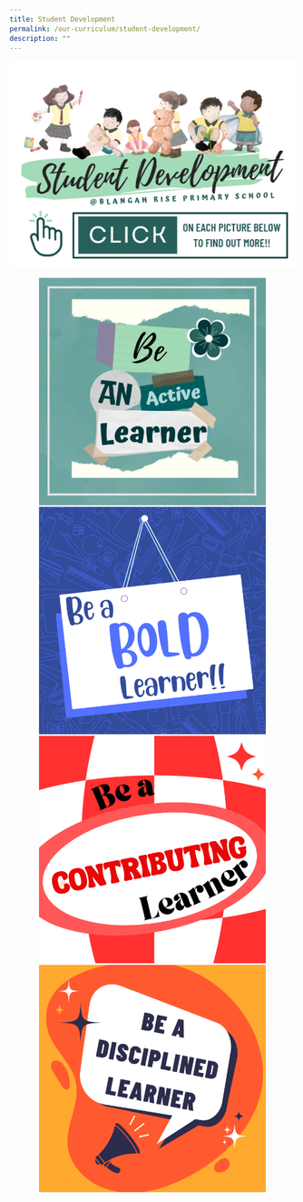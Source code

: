 ```yaml
---
title: Student Development
permalink: /our-curriculum/student-development/
description: ""
---
```

![](/images/2023%20Photos/Student%20Development/image1.png)
<div class="column"> <div class="row"> <div style="width:100%;text-align:center;"> <a href="/subpages-for-sd/active-learner/"> <img height="400" width="400" src="/images/2023%20Photos/Student%20Development/image2.png"> </a><a href="https://www.w3schools.com"> <img height="400" width="400" src="/images/2023%20Photos/Student%20Development/image3.png"> </a></div><a href="https://www.w3schools.com"> </a></div><a href="https://www.w3schools.com"> </a>
<div class="column"><a href="https://www.w3schools.com"> </a><div class="row"><a href="https://www.w3schools.com"> </a><div style="width:100%;text-align:center;"><a href="https://www.w3schools.com"> </a><a href="https://www.w3schools.com"> <img height="400" width="400" src="/images/2023%20Photos/Student%20Development/image4.png"> </a><a href="https://www.w3schools.com"> <img height="400" width="400" src="/images/2023%20Photos/Student%20Development/image5.png"> </a></div><a href="https://www.w3schools.com"> </a></div></div></div>